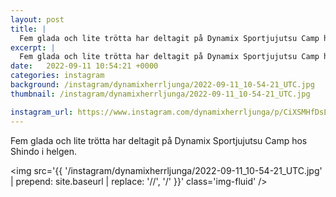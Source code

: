 ```yaml
---
layout: post
title: |
  Fem glada och lite trötta har deltagit på Dynamix Sportjujutsu Camp hos Shindo i helgen
excerpt: |
  Fem glada och lite trötta har deltagit på Dynamix Sportjujutsu Camp hos Shindo i helgen.
date:   2022-09-11 10:54:21 +0000
categories: instagram
background: /instagram/dynamixherrljunga/2022-09-11_10-54-21_UTC.jpg
thumbnail: /instagram/dynamixherrljunga/2022-09-11_10-54-21_UTC.jpg

instagram_url: https://www.instagram.com/dynamixherrljunga/p/CiXSMHfDsLi
---
```

Fem glada och lite trötta har deltagit på Dynamix Sportjujutsu Camp hos Shindo i helgen.



<img src='{{ '/instagram/dynamixherrljunga/2022-09-11_10-54-21_UTC.jpg' | prepend: site.baseurl | replace: '//', '/' }}' class='img-fluid' />
